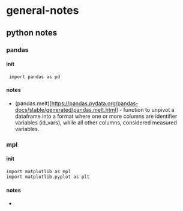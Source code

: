 # general-notes

## python notes

### pandas
#### init
` import pandas as pd`
#### notes
- (pandas.melt)[https://pandas.pydata.org/pandas-docs/stable/generated/pandas.melt.html] - function to unpivot a dataframe into a format where one or more columns are identifier variables (id_vars), while all other columns, considered measured variables.

### mpl
#### init
```
import matplotlib as mpl
import matplotlib.pyplot as plt
```
#### notes
- 

